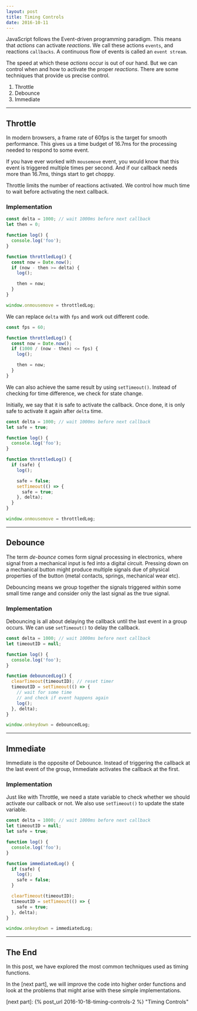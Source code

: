 ```yaml
---
layout: post
title: Timing Controls
date: 2016-10-11
---
```


JavaScript follows the Event-driven programming paradigm.
This means that _actions_ can activate _reactions_.
We call these actions `events`, and reactions `callbacks`.
A continuous flow of events is called an `event stream`.

The speed at which these _actions_ occur is out of our hand.
But we can control when and how to activate the proper _reactions_.
There are some techniques that provide us precise control.

1. Throttle
2. Debounce
3. Immediate

<!-- preview -->

---

## Throttle

In modern browsers, a frame rate of 60fps is the target for smooth performance.
This gives us a time budget of 16.7ms for the processing needed to respond to some event.

If you have ever worked with `mousemove` event, you would know that this event is triggered multiple times per second.
And if our callback needs more than 16.7ms, things start to get choppy.

Throttle limits the number of reactions activated.
We control how much time to wait before activating the next callback.

### Implementation

```js
const delta = 1000; // wait 1000ms before next callback
let then = 0;

function log() {
  console.log('foo');
}

function throttledLog() {
  const now = Date.now();
  if (now - then >= delta) {
    log();

    then = now;
  }
}

window.onmousemove = throttledLog;
```

We can replace `delta` with `fps` and work out different code.

```js
const fps = 60;

function throttledLog() {
  const now = Date.now();
  if (1000 / (now - then) <= fps) {
    log();

    then = now;
  }
}
```

We can also achieve the same result by using `setTimeout()`.
Instead of checking for time difference, we check for state change.

Initially, we say that it is safe to activate the callback.
Once done, it is only safe to activate it again after `delta` time.

```js
const delta = 1000; // wait 1000ms before next callback
let safe = true;

function log() {
  console.log('foo');
}

function throttledLog() {
  if (safe) {
    log();

    safe = false;
    setTimeout(() => {
      safe = true;
    }, delta);
  }
}

window.onmousemove = throttledLog;
```

---

## Debounce

The term _de-bounce_ comes form signal processing in electronics, where signal from a mechanical input is fed into a digital circuit.
Pressing down on a mechanical button might produce multiple signals due of physical properties of the button (metal contacts, springs, mechanical wear etc).

Debouncing means we group together the signals triggered within some small time range and consider only the last signal as the true signal.

### Implementation

Debouncing is all about delaying the callback until the last event in a group occurs.
We can use `setTimeout()` to delay the callback.

```js
const delta = 1000; // wait 1000ms before next callback
let timeoutID = null;

function log() {
  console.log('foo');
}

function debouncedLog() {
  clearTimeout(timeoutID); // reset timer
  timeoutID = setTimeout(() => {
    // wait for some time
    // and check if event happens again
    log();
  }, delta);
}

window.onkeydown = debouncedLog;
```

---

## Immediate

Immediate is the opposite of Debounce.
Instead of triggering the callback at the last event of the group, Immediate activates the callback at the first.

### Implementation

Just like with Throttle, we need a state variable to check whether we should activate our callback or not.
We also use `setTimeout()` to update the state variable.

```js
const delta = 1000; // wait 1000ms before next callback
let timeoutID = null;
let safe = true;

function log() {
  console.log('foo');
}

function immediatedLog() {
  if (safe) {
    log();
    safe = false;
  }

  clearTimeout(timeoutID);
  timeoutID = setTimeout(() => {
    safe = true;
  }, delta);
}

window.onkeydown = immediatedLog;
```

---

## The End

In this post, we have explored the most common techniques used as timing functions.

In the [next part], we will improve the code into higher order functions and look at the problems that might arise with these simple implementations.

[next part]: {% post_url 2016-10-18-timing-controls-2 %} "Timing Controls"
